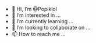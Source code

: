- 👋 Hi, I’m @Popiklol
- 👀 I’m interested in ...
- 🌱 I’m currently learning ...
- 💞️ I’m looking to collaborate on ...
- 📫 How to reach me ...

<!---
Popiklol/Popiklol is a ✨ special ✨ repository because its `README.md` (this file) appears on your GitHub profile.
You can click the Preview link to take a look at your changes.
--->
